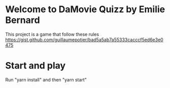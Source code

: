 # Welcome to DaMovie Quizz by Emilie Bernard
This project is a game that follow these rules https://gist.github.com/guillaumepotier/bad5a5ab7a55333cacccf5ed6e3e0475

# Start and play
Run "yarn install" and then "yarn start"